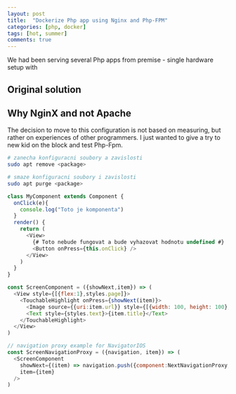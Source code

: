 ```yaml
---
layout: post
title:  "Dockerize Php app using Nginx and Php-FPM"
categories: [php, docker]
tags: [hot, summer]
comments: true
---
```


We had been serving several Php apps from premise - single hardware setup with 

## Original solution

## Why NginX and not Apache

The decision to move to this configuration is not based on measuring, but rather on experiences of other programmers. I just wanted to give a try to new kid on the block and test Php-Fpm.

```bash
# zanecha konfiguracni soubory a zavislosti
sudo apt remove <package>

# smaze konfiguracni soubory i zavislosti
sudo apt purge <package>
```

```javascript
class MyComponent extends Component {
  onClick(e){
    console.log("Toto je komponenta")
  }
  render() {
    return (
      <View>
        {# Toto nebude fungovat a bude vyhazovat hodnotu undefined #}
        <Button onPress={this.onClick} />
      </View>
    )
  }
}
```


```javascript
const ScreenComponent = ({showNext,item}) => (
  <View style={[{flex:1},styles.page]}>
    <TouchableHighlight onPress={showNext(item)}>
      <Image source={{uri:item.url}} style={[{width: 100, height: 100},styles.image]} />
      <Text style={styles.text}>{item.title}</Text>
    </TouchableHighlight>
  </View>
)

// navigation proxy example for NavigatorIOS
const ScreenNavigationProxy = ({navigation, item}) => (
  <ScreenComponent
    showNext={(item) => navigation.push({component:NextNavigationProxy,passParams={item:item}})}
    item={item}
  />
)
```